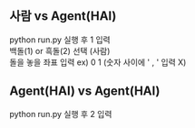 ## 사람 vs Agent(HAI)
python run.py 실행 후 1 입력  
백돌(1) or 흑돌(2) 선택 (사람)   
돌을 놓을 좌표 입력 ex) 0 1 (숫자 사이에 ' , ' 입력 X)
## Agent(HAI) vs Agent(HAI)
python run.py 실행 후 2 입력
